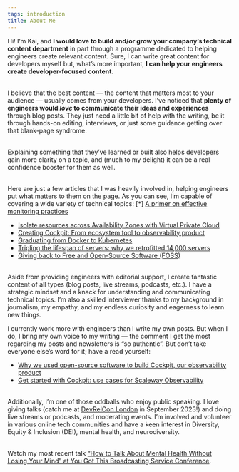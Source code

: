 ```yaml
---
tags: introduction
title: About Me
---
```


Hi! I’m Kai, and **I would love to build and/or grow your company’s technical content department** in part through a programme dedicated to helping engineers create relevant content. Sure, I can write great content for developers myself but, what’s more important, **I can help your engineers create developer-focused content**.

<br>I believe that the best content — the content that matters most to your audience — usually comes from your developers. I’ve noticed that **plenty of engineers would *love* to communicate their ideas and experiences** through blog posts. They just need a little bit of help with the writing, be it through hands-on editing, interviews, or just some guidance getting over that blank-page syndrome. 

<br>Explaining something that they’ve learned or built also helps developers gain more clarity on a topic, and (much to my delight) it can be a real confidence booster for them as well.

<br>Here are just a few articles that I was heavily involved in, helping engineers put what matters to them on the page. As you can see, I’m capable of covering a wide variety of technical topics:
[*] [A primer on effective monitoring practices](https://www.scaleway.com/en/blog/effective-monitoring-practices/)
* [Isolate resources across Availability Zones with Virtual Private Cloud](https://www.scaleway.com/en/blog/virtual-private-cloud-public-beta/)
* [Creating Cockpit: From ecosystem tool to observability product](https://www.scaleway.com/en/blog/cockpit-observability-tool-product/)
* [Graduating from Docker to Kubernetes](https://www.scaleway.com/en/blog/from-docker-to-kubernetes/)
* [Tripling the lifespan of servers: why we retrofitted 14,000 servers](https://www.scaleway.com/en/blog/the-transformers-project/)
* [Giving back to Free and Open-Source Software (FOSS)](https://www.scaleway.com/en/blog/foss-giving-back/)

<br> Aside from providing engineers with editorial support, I create fantastic content of all types (blog posts, live streams, podcasts, etc.). I have a strategic mindset and a knack for understanding and communicating technical topics. I’m also a skilled interviewer thanks to my background in journalism, my empathy, and my endless curiosity and eagerness to learn new things.

I currently work more with engineers than I write my own posts. But when I do, I bring my own voice to my writing — the comment I get the most regarding my posts and newsletters is “so authentic”. But don’t take everyone else’s word for it; have a read yourself:
* [Why we used open-source software to build Cockpit, our observability product](https://www.scaleway.com/en/blog/cockpit-scaleway-observability-product/)
* [Get started with Cockpit: use cases for Scaleway Observability](https://www.scaleway.com/en/blog/cockpit-observability-use-cases/)

<br>Additionally, I’m one of those oddballs who enjoy public speaking. I love giving talks (catch me at [DevRelCon London](https://london-2023.devrelcon.dev/speaker/kai-katschthaler/) in September 2023!) and doing live streams or podcasts, and moderating events. I’m involved and volunteer in various online tech communities and have a keen interest in Diversity, Equity & Inclusion (DEI), mental health, and neurodiversity.

<br>Watch my most recent talk [“How to Talk About Mental Health Without Losing Your Mind” at You Got This Broadcasting Service Conference](https://yougotthis.io/library/talk-about-mental-health-combat-stigma).